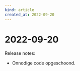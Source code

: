 ```yaml
---
kind: article
created_at: 2022-09-20
---
```


# 2022-09-20

Release notes:

* Onnodige code opgeschoond.
